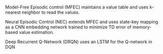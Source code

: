 
Model-Free Episodic control (MFEC) maintains a value table and uses k-nearest neighbor to read the values.

Neural Episodic Control (NEC) extends MFEC and uses state-key mapping as a CNN embedding network trained to minimize TD error of memory-based value estimation.

Deep Recurrent Q-Network (DRQN) uses an LSTM for the Q-network in DQN